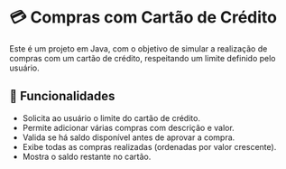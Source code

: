 # 💳 Compras com Cartão de Crédito

Este é um projeto em Java, com o objetivo de simular a realização de compras com um cartão de crédito, respeitando um limite definido pelo usuário.

## 📌 Funcionalidades

- Solicita ao usuário o limite do cartão de crédito.
- Permite adicionar várias compras com descrição e valor.
- Valida se há saldo disponível antes de aprovar a compra.
- Exibe todas as compras realizadas (ordenadas por valor crescente).
- Mostra o saldo restante no cartão.
